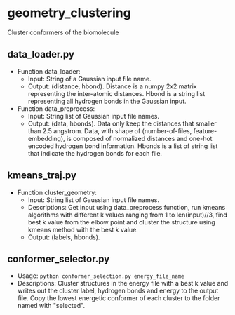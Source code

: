 # geometry_clustering
Cluster conformers of the biomolecule

## data_loader.py
- Function data_loader:
  - Input: String of a Gaussian input file name.
  - Output: (distance, hbond). Distance is a numpy 2x2 matrix representing the inter-atomic distances. Hbond is a string list representing all hydrogen bonds in the Gaussian input.
- Function data_preprocess:
  - Input: String list of Gaussian input file names.
  - Output: (data, hbonds). Data only keep the distances that smaller than 2.5 angstrom. Data, with shape of (number-of-files, feature-embedding), is composed of normalized distances and one-hot encoded hydrogen bond information. Hbonds is a list of string list that indicate the hydrogen bonds for each file.

## kmeans_traj.py
- Function cluster_geometry:
  - Input: String list of Gaussian input file names.
  - Descriptions: Get input using data_preprocess function, run kmeans algorithms with different k values ranging from 1 to len(input)//3, find best k value from the  elbow point and cluster the structure using kmeans method with the best k value.
  - Output: (labels, hbonds).

## conformer_selector.py
- Usage: `python conformer_selection.py energy_file_name`
- Descriptions: Cluster structures in the energy file with a best k value and writes out the cluster label, hydrogen bonds and energy to the output file. Copy the lowest energetic conformer of each cluster to the folder named with "selected".
